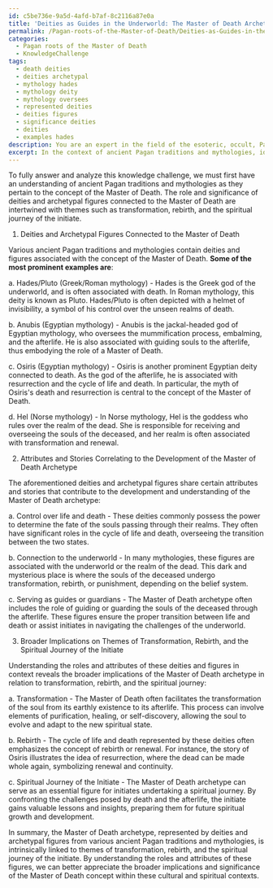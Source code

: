 ```yaml
---
id: c5be736e-9a5d-4afd-b7af-8c2116a87e0a
title: 'Deities as Guides in the Underworld: The Master of Death Archetype'
permalink: /Pagan-roots-of-the-Master-of-Death/Deities-as-Guides-in-the-Underworld-The-Master-of-Death-Archetype/
categories:
  - Pagan roots of the Master of Death
  - KnowledgeChallenge
tags:
  - death deities
  - deities archetypal
  - mythology hades
  - mythology deity
  - mythology oversees
  - represented deities
  - deities figures
  - significance deities
  - deities
  - examples hades
description: You are an expert in the field of the esoteric, occult, Pagan roots of the Master of Death and Education. You are a writer of tests, challenges, books and deep knowledge on Pagan roots of the Master of Death for initiates and students to gain deep insights and understanding from. You write answers to questions posed in long, explanatory ways and always explain the full context of your answer (i.e., related concepts, formulas, examples, or history), as well as the step-by-step thinking process you take to answer the challenges. Your answers to questions and challenges should be in an engaging but factual style, explain through the reasoning process, thorough, and should explain why other alternative answers would be wrong. Summarize the key themes, ideas, and conclusions at the end.
excerpt: In the context of ancient Pagan traditions and mythologies, identify the deities and archetypal figures connected to the concept of the Master of Death, and analyze how their attributes and stories correlate to the development of this archetype, as well as its broader implications on the themes of transformation, rebirth, and the spiritual journey of the initiate.
---
```

To fully answer and analyze this knowledge challenge, we must first have an understanding of ancient Pagan traditions and mythologies as they pertain to the concept of the Master of Death. The role and significance of deities and archetypal figures connected to the Master of Death are intertwined with themes such as transformation, rebirth, and the spiritual journey of the initiate.

1. Deities and Archetypal Figures Connected to the Master of Death

Various ancient Pagan traditions and mythologies contain deities and figures associated with the concept of the Master of Death. **Some of the most prominent examples are**:

a. Hades/Pluto (Greek/Roman mythology) - Hades is the Greek god of the underworld, and is often associated with death. In Roman mythology, this deity is known as Pluto. Hades/Pluto is often depicted with a helmet of invisibility, a symbol of his control over the unseen realms of death.

b. Anubis (Egyptian mythology) - Anubis is the jackal-headed god of Egyptian mythology, who oversees the mummification process, embalming, and the afterlife. He is also associated with guiding souls to the afterlife, thus embodying the role of a Master of Death.

c. Osiris (Egyptian mythology) - Osiris is another prominent Egyptian deity connected to death. As the god of the afterlife, he is associated with resurrection and the cycle of life and death. In particular, the myth of Osiris's death and resurrection is central to the concept of the Master of Death.

d. Hel (Norse mythology) - In Norse mythology, Hel is the goddess who rules over the realm of the dead. She is responsible for receiving and overseeing the souls of the deceased, and her realm is often associated with transformation and renewal.

2. Attributes and Stories Correlating to the Development of the Master of Death Archetype

The aforementioned deities and archetypal figures share certain attributes and stories that contribute to the development and understanding of the Master of Death archetype:

a. Control over life and death - These deities commonly possess the power to determine the fate of the souls passing through their realms. They often have significant roles in the cycle of life and death, overseeing the transition between the two states.

b. Connection to the underworld - In many mythologies, these figures are associated with the underworld or the realm of the dead. This dark and mysterious place is where the souls of the deceased undergo transformation, rebirth, or punishment, depending on the belief system.

c. Serving as guides or guardians - The Master of Death archetype often includes the role of guiding or guarding the souls of the deceased through the afterlife. These figures ensure the proper transition between life and death or assist initiates in navigating the challenges of the underworld.

3. Broader Implications on Themes of Transformation, Rebirth, and the Spiritual Journey of the Initiate

Understanding the roles and attributes of these deities and figures in context reveals the broader implications of the Master of Death archetype in relation to transformation, rebirth, and the spiritual journey:

a. Transformation - The Master of Death often facilitates the transformation of the soul from its earthly existence to its afterlife. This process can involve elements of purification, healing, or self-discovery, allowing the soul to evolve and adapt to the new spiritual state.

b. Rebirth - The cycle of life and death represented by these deities often emphasizes the concept of rebirth or renewal. For instance, the story of Osiris illustrates the idea of resurrection, where the dead can be made whole again, symbolizing renewal and continuity.

c. Spiritual Journey of the Initiate - The Master of Death archetype can serve as an essential figure for initiates undertaking a spiritual journey. By confronting the challenges posed by death and the afterlife, the initiate gains valuable lessons and insights, preparing them for future spiritual growth and development.

In summary, the Master of Death archetype, represented by deities and archetypal figures from various ancient Pagan traditions and mythologies, is intrinsically linked to themes of transformation, rebirth, and the spiritual journey of the initiate. By understanding the roles and attributes of these figures, we can better appreciate the broader implications and significance of the Master of Death concept within these cultural and spiritual contexts.
